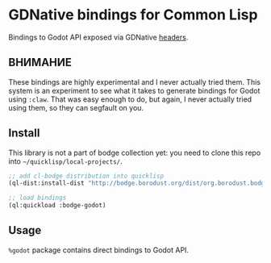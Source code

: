 # GDNative bindings for Common Lisp

Bindings to Godot API exposed via GDNative
[headers](https://github.com/GodotNativeTools/godot_headers).

## ВНИМАНИЕ

These bindings are highly experimental and I never actually tried them. This
system is an experiment to see what it takes to generate bindings for Godot
using `:claw`. That was easy enough to do, but again, I never actually tried
using them, so they can segfault on you.

## Install

This library is not a part of bodge collection yet: you need to clone this repo
into `~/quicklisp/local-projects/`.

```lisp
;; add cl-bodge distribution into quicklisp
(ql-dist:install-dist "http://bodge.borodust.org/dist/org.borodust.bodge.testing.txt")

;; load bindings
(ql:quickload :bodge-godot)
```

## Usage

`%godot` package contains direct bindings to Godot API.
